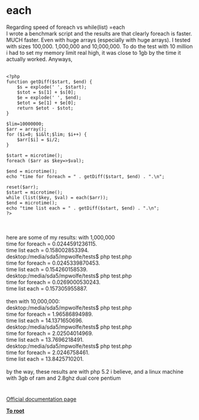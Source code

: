 # each



Regarding speed of foreach vs while(list) =each<br>I wrote a benchmark script and the results are that clearly foreach is faster. MUCH faster. Even with huge arrays (especially with huge arrays). I tested with sizes 100,000. 1,000,000 and 10,000,000. To do the test with 10 million i had to set my memory limit real high, it was close to 1gb by the time it actually worked. Anyways, <br><br>

```
<?php
function getDiff($start, $end) {
    $s = explode(' ', $start);
    $stot = $s[1] + $s[0];
    $e = explode(' ', $end);
    $etot = $e[1] + $e[0];
    return $etot - $stot;
}

$lim=10000000;
$arr = array();
for ($i=0; $i&lt;$lim; $i++) {
    $arr[$i] = $i/2;
}

$start = microtime();
foreach ($arr as $key=>$val);

$end = microtime();
echo "time for foreach = " . getDiff($start, $end) . ".\n";

reset($arr);
$start = microtime();
while (list($key, $val) = each($arr));
$end = microtime();
echo "time list each = " . getDiff($start, $end) . ".\n";
?>
```
<br><br>here are some of my results: with 1,000,000<br>time for foreach = 0.0244591236115.<br>time list each = 0.158002853394.<br>desktop:/media/sda5/mpwolfe/tests$ php test.php<br>time for foreach = 0.0245339870453.<br>time list each = 0.154260158539.<br>desktop:/media/sda5/mpwolfe/tests$ php test.php<br>time for foreach = 0.0269000530243.<br>time list each = 0.157305955887.<br><br>then with 10,000,000:<br>desktop:/media/sda5/mpwolfe/tests$ php test.php<br>time for foreach = 1.96586894989.<br>time list each = 14.1371650696.<br>desktop:/media/sda5/mpwolfe/tests$ php test.php<br>time for foreach = 2.02504014969.<br>time list each = 13.7696218491.<br>desktop:/media/sda5/mpwolfe/tests$ php test.php<br>time for foreach = 2.0246758461.<br>time list each = 13.8425710201.<br><br>by the way, these results are with php 5.2 i believe, and a linux machine with 3gb of ram and 2.8ghz dual core pentium  

#

[Official documentation page](https://www.php.net/manual/en/function.each.php)

**[To root](/README.md)**